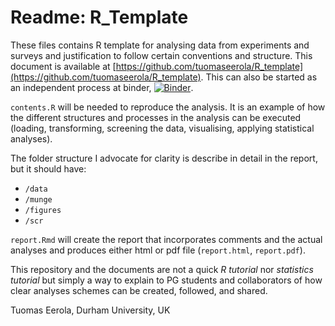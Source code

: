 # Readme: R_Template

These files contains R template for analysing data from experiments and surveys and justification to follow certain conventions and structure. This document is available at [https://github.com/tuomaseerola/R_template](https://github.com/tuomaseerola/R_template). This can also be started as an independent process at binder, [![Binder](https://mybinder.org/badge_logo.svg)](https://mybinder.org/v2/gh/tuomaseerola/R_template/main?urlpath=rstudio).

`contents.R` will be needed to reproduce the analysis. It is an example of how the different structures and processes in the analysis can be executed (loading, transforming, screening the data, visualising, applying statistical analyses).


The folder structure I advocate for clarity is describe in detail in the report, but it should have:

* `/data`
* `/munge`
* `/figures`
* `/scr`

`report.Rmd` will create the report that incorporates comments and the actual analyses and produces either html or pdf file (`report.html`, `report.pdf`).

This repository and the documents are not a quick _R tutorial_ nor _statistics tutorial_ but simply a way to explain to PG students and collaborators of how clear analyses schemes can be created, followed, and shared.

Tuomas Eerola, Durham University, UK


